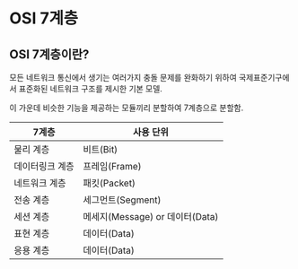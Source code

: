 # OSI 7계층

## OSI 7계층이란?

   모든 네트워크 통신에서 생기는 여러가지 충돌 문제를 완화하기 위하여 국제표준기구에서 표준화된 네트워크 구조를 제시한 기본 모델. 

이 가운데 비슷한 기능을 제공하는 모듈끼리 분할하여 7계층으로 분할함.

|         7계층 |       사용 단위 |
| --- | --- |
| 물리 계층 | 비트(Bit) |
| 데이터링크 계층 | 프레임(Frame) |
| 네트워크 계층 | 패킷(Packet) |
| 전송 계층 | 세그먼트(Segment) |
| 세션 계층 | 메세지(Message) or 데이터(Data) |
| 표현 계층 | 데이터(Data) |
| 응용 계층  | 데이터(Data) |
